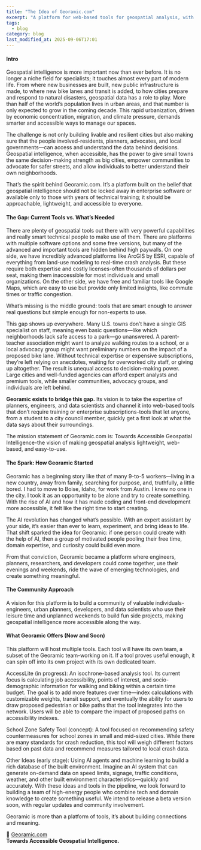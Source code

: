 ```yaml
---
title: "The Idea of Georamic.com"
excerpt: "A platform for web-based tools for geospatial analysis, with a focus on transportation and urban planning."
tags:
  - blog
category: blog
last_modified_at: 2025-09-06T17:01
---
```


#### Intro

Geospatial intelligence is more important now than ever before. It is no longer a niche field for specialists; it touches almost every part of modern life. From where new businesses are built, new public infrastructure is made, to where new bike lanes and transit is added, to how cities prepare and respond to natural disasters, geospatial data has a role to play. More than half of the world’s population lives in urban areas, and that number is only expected to grow in the coming decade. This rapid urbanization, driven by economic concentration, migration, and climate pressure, demands smarter and accessible ways to manage our spaces.

The challenge is not only building livable and resilient cities but also making sure that the people involved-residents, planners, advocates, and local governments—can access and understand the data behind decisions. Geospatial intelligence, when accessible, has the power to give small towns the same decision-making strength as big cities, empower communities to advocate for safer streets, and allow individuals to better understand their own neighborhoods.

That’s the spirit behind Georamic.com. It’s a platform built on the belief that geospatial intelligence should not be locked away in enterprise software or available only to those with years of technical training; it should be approachable, lightweight, and accessible to everyone.

#### The Gap: Current Tools vs. What’s Needed

There are plenty of geospatial tools out there with very powerful capabilities and really smart technical people to make use of them. There are platforms with multiple software options and some free versions, but many of the advanced and important tools are hidden behind high paywalls. On one side, we have incredibly advanced platforms like ArcGIS by ESRI, capable of everything from land-use modeling to real-time crash analysis. But these require both expertise and costly licenses-often thousands of dollars per seat, making them inaccessible for most individuals and small organizations. On the other side, we have free and familiar tools like Google Maps, which are easy to use but provide only limited insights, like commute times or traffic congestion.

What’s missing is the middle ground: tools that are smart enough to answer real questions but simple enough for non-experts to use.

This gap shows up everywhere. Many U.S. towns don’t have a single GIS specialist on staff, meaning even basic questions—like which neighborhoods lack safe access to a park—go unanswered. A parent-teacher association might want to analyze walking routes to a school, or a local advocacy group might want preliminary numbers on the impact of a proposed bike lane. Without technical expertise or expensive subscriptions, they’re left relying on anecdotes, waiting for overworked city staff, or giving up altogether.
The result is unequal access to decision-making power. Large cities and well-funded agencies can afford expert analysts and premium tools, while smaller communities, advocacy groups, and individuals are left behind.

<b>Georamic exists to bridge this gap.</b> Its vision is to take the expertise of planners, engineers, and data scientists and channel it into web-based tools that don’t require training or enterprise subscriptions-tools that let anyone, from a student to a city council member, quickly get a first look at what the data says about their surroundings.

The mission statement of Georamic.com is: Towards Accessible Geospatial Intelligence-the vision of making geospatial analysis lightweight, web-based, and easy-to-use.

#### The Spark: How Georamic Started

Georamic has a beginning story like that of many 9-to-5 workers—living in a new country, away from family, searching for purpose, and, truthfully, a little bored. I had to move to Boise, Idaho, for work from Austin. I knew no one in the city. I took it as an opportunity to be alone and try to create something. With the rise of AI and how it has made coding and front-end development more accessible, it felt like the right time to start creating.

The AI revolution has changed what’s possible. With an expert assistant by your side, it’s easier than ever to learn, experiment, and bring ideas to life. That shift sparked the idea for Georamic: if one person could create with the help of AI, then a group of motivated people pooling their free time, domain expertise, and curiosity could build even more.

From that conviction, Georamic became a platform where engineers, planners, researchers, and developers could come together, use their evenings and weekends, ride the wave of emerging technologies, and create something meaningful.

#### The Community Approach

A vision for this platform is to build a community of valuable individuals-engineers, urban planners, developers, and data scientists who use their leisure time and unplanned weekends to build fun side projects, making geospatial intelligence more accessible along the way.

#### What Georamic Offers (Now and Soon)

This platform will host multiple tools. Each tool will have its own team, a subset of the Georamic team-working on it. If a tool proves useful enough, it can spin off into its own project with its own dedicated team.

AccessLite (in progress): An isochrone-based analysis tool. Its current focus is calculating job accessibility, points of interest, and socio-demographic information for walking and biking within a certain time budget. The goal is to add more features over time—index calculations with customizable weights, transit support, and eventually the ability for users to draw proposed pedestrian or bike paths that the tool integrates into the network. Users will be able to compare the impact of proposed paths on accessibility indexes.

School Zone Safety Tool (concept): A tool focused on recommending safety countermeasures for school zones in small and mid-sized cities. While there are many standards for crash reduction, this tool will weigh different factors based on past data and recommend measures tailored to local crash data.

Other Ideas (early stage): Using AI agents and machine learning to build a rich database of the built environment. Imagine an AI system that can generate on-demand data on speed limits, signage, traffic conditions, weather, and other built environment characteristics—quickly and accurately.
With these ideas and tools in the pipeline, we look forward to building a team of high-energy people who combine tech and domain knowledge to create something useful. We intend to release a beta version soon, with regular updates and community involvement.

Georamic is more than a platform of tools, it’s about building connections and meaning.

🔗​​ [Georamic.com](https://georamic.com)<br/>
<b>Towards Accessible Geospatial Intelligence.</b>
